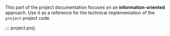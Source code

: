 This part of the project documentation focuses on
an **information-oriented** approach. Use it as a
reference for the technical implementation of the
`project` project code.

::: project.proj
